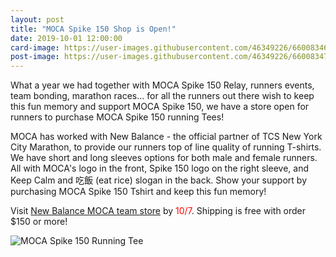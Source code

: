 ```yaml
---
layout: post
title: "MOCA Spike 150 Shop is Open!"
date: 2019-10-01 12:00:00
card-image: https://user-images.githubusercontent.com/46349226/66008346-fc860100-e483-11e9-8e1b-1bd60f822748.jpg
post-image: https://user-images.githubusercontent.com/46349226/66008347-fc860100-e483-11e9-9299-eb9a75c8cbb6.jpg
---
```



<!--more-->

What a year we had together with MOCA Spike 150 Relay, runners events, team bonding, marathon races... for all the runners out there wish to keep this fun memory and support MOCA Spike 150, we have a store open for runners to purchase MOCA Spike 150 running Tees!

MOCA has worked with New Balance - the official partner of TCS New York City Marathon, to provide our runners top of line quality of running T-shirts. We have short and long sleeves options for both male and female runners. All with MOCA's logo in the front, Spike 150 logo on the right sleeve, and Keep Calm and 吃飯 (eat rice) slogan in the back. Show your support by purchasing MOCA Spike 150 Tshirt and keep this fun memory!

<div class="title-block">Visit <a href="https://www.newbalanceteam.com/team/member/order?orderId=56449" target=_blank>New Balance MOCA team store</a> by <span style="color:red;">10/7</span>. Shipping is free with order $150 or more! </div>

  
![MOCA Spike 150 Running Tee](https://user-images.githubusercontent.com/46349226/66008702-871b3000-e485-11e9-8996-ffc4d804ab4a.jpg "MOCA Spike 150 Running Tee")

